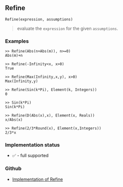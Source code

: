 ## Refine

```
Refine(expression, assumptions)
```

> evaluate the `expression` for the given `assumptions`.
 

### Examples

```
>> Refine(Abs(n+Abs(m)), n>=0)
Abs(m)+n

>> Refine(-Infinity<x, x>0)
True 

>> Refine(Max(Infinity,x,y), x>0)
Max(Infinity,y)

>> Refine(Sin(k*Pi), Element(k, Integers))
0

>> Sin(k*Pi)
Sin(k*Pi)

>> Refine(D(Abs(x),x), Element(x, Reals)) 
x/Abs(x)

>> Refine(2/3*Round(x), Element(x,Integers))
2/3*x
```






### Implementation status

* &#x2705; - full supported

### Github

* [Implementation of Refine](https://github.com/axkr/symja_android_library/blob/master/symja_android_library/matheclipse-core/src/main/java/org/matheclipse/core/builtin/AssumptionFunctions.java#L306) 
